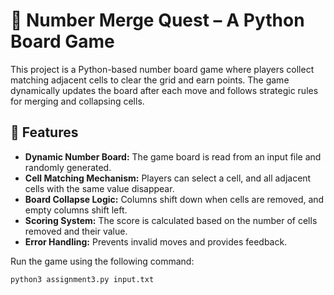 # 🧩 Number Merge Quest – A Python Board Game

This project is a Python-based number board game where players collect matching adjacent cells to clear the grid and earn points. The game dynamically updates the board after each move and follows strategic rules for merging and collapsing cells.

## 📌 Features
- **Dynamic Number Board:** The game board is read from an input file and randomly generated.
- **Cell Matching Mechanism:** Players can select a cell, and all adjacent cells with the same value disappear.
- **Board Collapse Logic:** Columns shift down when cells are removed, and empty columns shift left.
- **Scoring System:** The score is calculated based on the number of cells removed and their value.
- **Error Handling:** Prevents invalid moves and provides feedback.

Run the game using the following command:
   ```bash
   python3 assignment3.py input.txt
